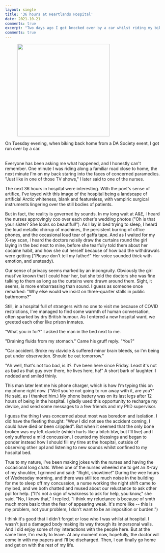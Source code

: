 ```yaml
---
layout: single
title: '36 hours at Heartlands Hospital'
date: 2021-10-21
comments: true
excerpt: "Two days ago I got knocked over by a car whilst riding my bike. I ended up suffering a broken clavicle and mild brain bleed, so the hospital put me under observation for 2 nights. I spent 36 hours at the hospital, with only my phone, and this is some of what I wrote as I was resting, waiting, convalescing."
comments: true
---
```


<figure>  
<img src='https://puzzledoyster.github.io/images/Hospitalwardphoto.jpg' width="300" 
     height="300" class ="center">
</figure>
On Tuesday evening, when biking back home from a DA Society event, I got run over by a car.

<br>Everyone has been asking me what happened, and I honestly can't remember. One minute I was riding along a familiar road close to home, the next minute I'm on my back staring into the faces of concerned paramedics. "Just like in one of those TV shows," I later said to one of the nurses.

The next 36 hours in hospital were interesting. With the poet's sense of artifice, I've toyed with this image of the hospital being a landscape of artificial Arctic whiteness, blank and featureless, with vampiric surgical instruments lingering over the still bodies of patients.

But in fact, the reality is governed by sounds. In my long wait at A&E, I heard the nurses approvingly coo over each other's wedding photos ("Oh is that your sister? She looks so beautiful!"). As I lay in bed trying to sleep, I heard the loud metallic chirrup of machines, the persistent burring of office phones, and the occasional loud tear of gaffa tape. And as I waited for my X-ray scan, I heard the doctors noisily draw the curtains round the girl laying in the bed next to mine, before she tearfully told them about her cocaine habit, and how she cut herself because of how bad the withdrawals were getting ("Please don't tell my father!" Her voice sounded thick with emotion, and unsteady).

Our sense of privacy seems marked by an incongruity. Obviously the girl must've known that I could hear her, but she told the doctors she was fine talking to them as long as the curtains were drawn around them. Sight, it seems, is more embarrassing than sound. I guess as someone once remarked: "Why else would we insist on three-quarter stalls in public bathrooms?"

Still, in a hospital full of strangers with no one to visit me because of COVID restrictions, I've managed to find some warmth of human conversation, often sparked by dry British humour. As I entered a new hospital ward, we greeted each other like prison inmates.

"What you in for?" I asked the man in the bed next to me.

"Draining fluids from my stomach." Came his gruff reply. "You?"

"Car accident. Broke my clavicle & suffered minor brain bleeds, so I'm being put under observation. Should be out tomorrow."

"Ah well, that's not too bad, is it?. I've been here since Friday. Least it's not as bad as  that guy over there, he lives here, ha!" A short bark of laughter. I nodded and smiled thinly.

This man later lent me his phone charger, which is how I'm typing this on my phone right now. ("Well you're not going to run away with it, are you?" He said, as I thanked him.) My phone battery was on its last legs after 12 hours of being in the hospital. I gladly used this opportunity to recharge my device, and send some messages to a few friends and my PhD supervisor. 

I guess the thing I was concerned about most was boredom and isolation. I did have the fleeting thought: "Wow I did not see the accident coming, I could have died or been crippled". But when it seemed that the only bone broken was my left clavicle (which hurts like a bitch btw, but I'll live) and I only suffered a mild concussion, I counted my blessings and began to ponder instead how I should fill my time at the hospital, outside of observing other ppl and listening to new sounds whilst confined to my hospital bed.

True to my nature, I've been making jokes with the nurses and having the occasional long chats. When one of the nurses wheeled me to get an X-ray of my shoulder, I grinned and said: "Right, showtime!" During the wee hours of Wednesday morning, and there was still too much noise in the building for me to sleep off my concussion, a nurse working the night shift came to my bed, and we both chatted and mused about our reluctance to ask other ppl for help. ("It's not a sign of weakness to ask for help, you know," she said. "No, I know that," I replied. "I think my reluctance is because of smth much more basic than the fear of appearing weak. It's more like -- this is my problem, not your problem, I don't want to be an imposition or burden.")

I think it's good that I didn't forget or lose who I was whilst at hospital. I wasn't just a damaged body making its way through its impersonal walls. And I did enjoy some of my interactions with the people here. But at the same time, I'm ready to leave. At any moment now, hopefully, the doctor will come in with my papers and I'll be discharged. Then, I can finally go home and get on with the rest of my life.
